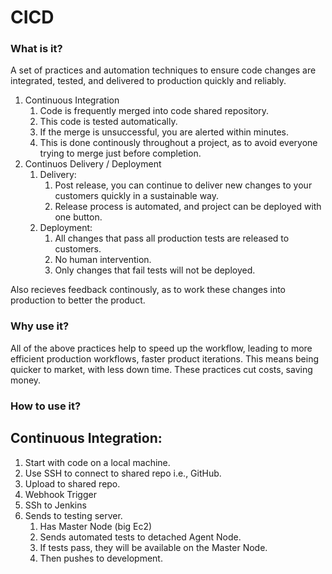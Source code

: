 # CICD

### What is it?

A set of practices and automation techniques to ensure code changes are integrated, tested, and delivered to production quickly and reliably.

1. Continuous Integration
   1. Code is frequently merged into code shared repository.
   2. This code is tested automatically.
   3. If the merge is unsuccessful, you are alerted within minutes.
   4. This is done continously throughout a project, as to avoid everyone trying to merge just before completion.
2. Continuos Delivery / Deployment
   1. Delivery:
      1. Post release, you can continue to deliver new changes to your customers quickly in a sustainable way.
      2. Release process is automated, and project can be deployed with one button.
   2. Deployment:
      1. All changes that pass all production tests are released to customers.
      2. No human intervention.
      3. Only changes that fail tests will not be deployed.

Also recieves feedback continously, as to work these changes into production to better the product.

### Why use it?

All of the above practices help to speed up the workflow, leading to more efficient production workflows, faster product iterations.
This means being quicker to market, with less down time.
These practices cut costs, saving money.

### How to use it?

Continuous Integration:
   -  
   


1. Start with code on a local machine.
2. Use SSH to connect to shared repo i.e., GitHub.
3. Upload to shared repo.
4. Webhook Trigger
5. SSh to Jenkins
6. Sends to testing server.
   1. Has Master Node (big Ec2)
   2. Sends automated tests to detached Agent Node.
   3. If tests pass, they will be available on the Master Node.
   4. Then pushes to development.
